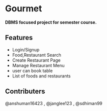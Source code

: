# Gourmet
**DBMS focused project for semester course.**

## Features
- Login/Signup
- Food,Restaurant Search
- Create Restaurant Page
- Manage Restaurant Menu
- user can book table 
- List of foods and restaurants 

## Contributers
@anshuman16423 , @janglee123 , @sdhiman99
